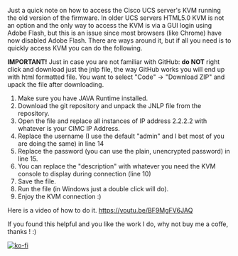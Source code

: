 Just a quick note on how to access the Cisco UCS server's KVM running the old version of the firmware.
In older UCS servers HTML5.0 KVM is not an option and the only way to access the KVM is via a GUI login using Adobe Flash, but this is an issue since most browsers (like Chrome) have now disabled Adobe Flash. There are ways around it, but if all you need is to quickly access KVM you can do the following.

**IMPORTANT!** Just in case you are not familiar with GitHub: **do NOT** right click and download just the jnlp file, the way GitHub works you will end up with html formatted file. You want to select "Code" -> "Download ZIP" and upack the file after downloading.

1. Make sure you have JAVA Runtime installed.
2. Download the git repository and unpack the JNLP file from the repository.
3. Open the file and replace all instances of IP address 2.2.2.2 with whatever is your CIMC IP Address.
4. Replace the username (I use the default "admin" and I bet most of you are doing the same) in line 14
5. Replace the password (you can use the plain, unencrypted password) in line 15.
6. You can replace the "description" with whatever you need the KVM console to display during connection (line 10)
7. Save the file.
8. Run the file (in Windows just a double click will do).
9. Enjoy the KVM connection :)

Here is a video of how to do it.
https://youtu.be/BF9MgFV6JAQ

If you found this helpful and you like the work I do, why not buy me a coffe, thanks ! :)

[![ko-fi](https://www.ko-fi.com/img/githubbutton_sm.svg)](https://ko-fi.com/R6R52KGCD)

